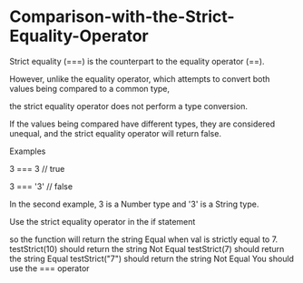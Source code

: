 # Comparison-with-the-Strict-Equality-Operator

Strict equality (===) is the counterpart to the equality operator (==).

However, unlike the equality operator, which attempts to convert both values being compared to a common type, 

the strict equality operator does not perform a type conversion.

If the values being compared have different types, they are considered unequal, and the strict equality operator will return false.

Examples

3 ===  3  // true

3 === '3' // false

In the second example, 3 is a Number type and '3' is a String type.

Use the strict equality operator in the if statement 

so the function will return the string Equal when val is strictly equal to 7.
testStrict(10) should return the string Not Equal
testStrict(7) should return the string Equal
testStrict("7") should return the string Not Equal
You should use the === operator





